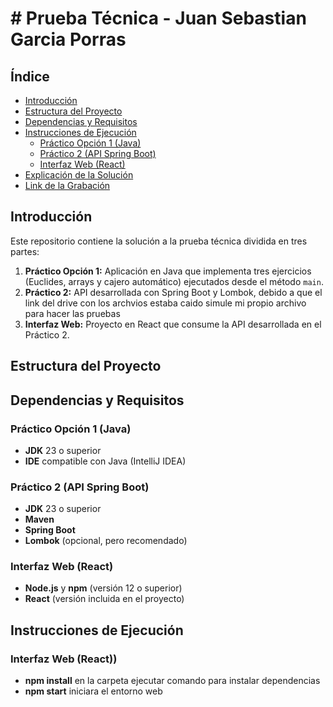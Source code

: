 # # Prueba Técnica - Juan Sebastian Garcia Porras

## Índice
- [Introducción](#introducción)
- [Estructura del Proyecto](#estructura-del-proyecto)
- [Dependencias y Requisitos](#dependencias-y-requisitos)
- [Instrucciones de Ejecución](#instrucciones-de-ejecución)
  - [Práctico Opción 1 (Java)](#práctico-opción-1-java)
  - [Práctico 2 (API Spring Boot)](#práctico-2-api-spring-boot)
  - [Interfaz Web (React)](#interfaz-web-react)
- [Explicación de la Solución](#explicación-de-la-solución)
- [Link de la Grabación](#link-de-la-grabación)

## Introducción
Este repositorio contiene la solución a la prueba técnica dividida en tres partes:
1. **Práctico Opción 1:** Aplicación en Java que implementa tres ejercicios (Euclides, arrays y cajero automático) ejecutados desde el método `main`.  
2. **Práctico 2:** API desarrollada con Spring Boot y Lombok, debido a que el link del drive con los archvios estaba caido simule mi propio archivo para hacer las pruebas
3. **Interfaz Web:** Proyecto en React que consume la API desarrollada en el Práctico 2.

## Estructura del Proyecto


## Dependencias y Requisitos
### Práctico Opción 1 (Java)
- **JDK** 23 o superior
- **IDE** compatible con Java (IntelliJ IDEA)

### Práctico 2 (API Spring Boot)
- **JDK** 23 o superior
- **Maven**
- **Spring Boot**
- **Lombok** (opcional, pero recomendado)

### Interfaz Web (React)
- **Node.js** y **npm** (versión 12 o superior)
- **React** (versión incluida en el proyecto)

## Instrucciones de Ejecución

###  Interfaz Web (React))
- **npm install** en la carpeta ejecutar comando para instalar dependencias
- **npm start** iniciara el entorno web
